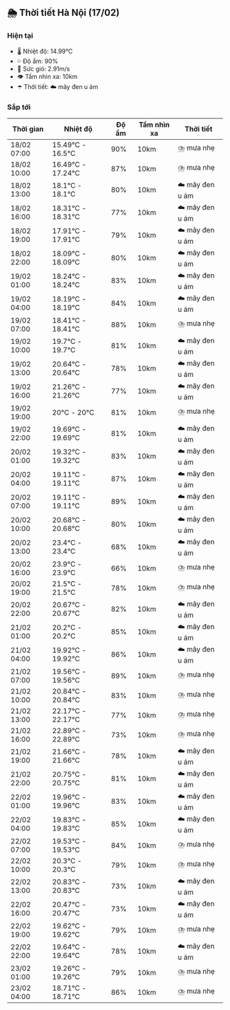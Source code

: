 ## 🌦️ Thời tiết Hà Nội (17/02)

### Hiện tại

- 🌡️ Nhiệt độ: 14.99℃
- 💦 Độ ẩm: 90%
- 💨 Sức gió: 2.91m/s
- 👁️ Tầm nhìn xa: 10km
- ☂️ Thời tiết: ☁️ mây đen u ám

### Sắp tới

| Thời gian | Nhiệt độ | Độ ẩm | Tầm nhìn xa | Thời tiết |
| --- | --- | --- | --- | --- |
| 18/02 07:00 | 15.49℃ - 16.5℃ | 90% | 10km | ⛈️ mưa nhẹ |
| 18/02 10:00 | 16.49℃ - 17.24℃ | 87% | 10km | ⛈️ mưa nhẹ |
| 18/02 13:00 | 18.1℃ - 18.1℃ | 80% | 10km | ☁️ mây đen u ám |
| 18/02 16:00 | 18.31℃ - 18.31℃ | 77% | 10km | ☁️ mây đen u ám |
| 18/02 19:00 | 17.91℃ - 17.91℃ | 79% | 10km | ☁️ mây đen u ám |
| 18/02 22:00 | 18.09℃ - 18.09℃ | 80% | 10km | ☁️ mây đen u ám |
| 19/02 01:00 | 18.24℃ - 18.24℃ | 83% | 10km | ☁️ mây đen u ám |
| 19/02 04:00 | 18.19℃ - 18.19℃ | 84% | 10km | ☁️ mây đen u ám |
| 19/02 07:00 | 18.41℃ - 18.41℃ | 88% | 10km | ⛈️ mưa nhẹ |
| 19/02 10:00 | 19.7℃ - 19.7℃ | 81% | 10km | ☁️ mây đen u ám |
| 19/02 13:00 | 20.64℃ - 20.64℃ | 78% | 10km | ☁️ mây đen u ám |
| 19/02 16:00 | 21.26℃ - 21.26℃ | 77% | 10km | ☁️ mây đen u ám |
| 19/02 19:00 | 20℃ - 20℃ | 81% | 10km | ⛈️ mưa nhẹ |
| 19/02 22:00 | 19.69℃ - 19.69℃ | 81% | 10km | ☁️ mây đen u ám |
| 20/02 01:00 | 19.32℃ - 19.32℃ | 83% | 10km | ☁️ mây đen u ám |
| 20/02 04:00 | 19.11℃ - 19.11℃ | 87% | 10km | ☁️ mây đen u ám |
| 20/02 07:00 | 19.11℃ - 19.11℃ | 89% | 10km | ☁️ mây đen u ám |
| 20/02 10:00 | 20.68℃ - 20.68℃ | 80% | 10km | ☁️ mây đen u ám |
| 20/02 13:00 | 23.4℃ - 23.4℃ | 68% | 10km | ☁️ mây đen u ám |
| 20/02 16:00 | 23.9℃ - 23.9℃ | 66% | 10km | ⛈️ mưa nhẹ |
| 20/02 19:00 | 21.5℃ - 21.5℃ | 78% | 10km | ⛈️ mưa nhẹ |
| 20/02 22:00 | 20.67℃ - 20.67℃ | 82% | 10km | ☁️ mây đen u ám |
| 21/02 01:00 | 20.2℃ - 20.2℃ | 85% | 10km | ☁️ mây đen u ám |
| 21/02 04:00 | 19.92℃ - 19.92℃ | 86% | 10km | ☁️ mây đen u ám |
| 21/02 07:00 | 19.56℃ - 19.56℃ | 89% | 10km | ⛈️ mưa nhẹ |
| 21/02 10:00 | 20.84℃ - 20.84℃ | 83% | 10km | ⛈️ mưa nhẹ |
| 21/02 13:00 | 22.17℃ - 22.17℃ | 77% | 10km | ⛈️ mưa nhẹ |
| 21/02 16:00 | 22.89℃ - 22.89℃ | 73% | 10km | ⛈️ mưa nhẹ |
| 21/02 19:00 | 21.66℃ - 21.66℃ | 78% | 10km | ☁️ mây đen u ám |
| 21/02 22:00 | 20.75℃ - 20.75℃ | 81% | 10km | ☁️ mây đen u ám |
| 22/02 01:00 | 19.96℃ - 19.96℃ | 83% | 10km | ☁️ mây đen u ám |
| 22/02 04:00 | 19.83℃ - 19.83℃ | 85% | 10km | ☁️ mây đen u ám |
| 22/02 07:00 | 19.53℃ - 19.53℃ | 84% | 10km | ⛈️ mưa nhẹ |
| 22/02 10:00 | 20.3℃ - 20.3℃ | 79% | 10km | ⛈️ mưa nhẹ |
| 22/02 13:00 | 20.83℃ - 20.83℃ | 73% | 10km | ☁️ mây đen u ám |
| 22/02 16:00 | 20.47℃ - 20.47℃ | 73% | 10km | ☁️ mây đen u ám |
| 22/02 19:00 | 19.62℃ - 19.62℃ | 79% | 10km | ⛈️ mưa nhẹ |
| 22/02 22:00 | 19.64℃ - 19.64℃ | 78% | 10km | ☁️ mây đen u ám |
| 23/02 01:00 | 19.26℃ - 19.26℃ | 79% | 10km | ⛈️ mưa nhẹ |
| 23/02 04:00 | 18.71℃ - 18.71℃ | 86% | 10km | ⛈️ mưa nhẹ |
